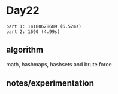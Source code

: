 # Day22

```
part 1: 14180628689 (6.52ms)
part 2: 1690 (4.99s)
```

## algorithm

math, hashmaps, hashsets and brute force

## notes/experimentation
